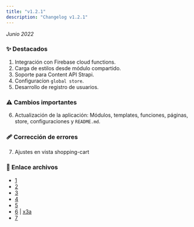 ```yaml
---
title: "v1.2.1"
description: "Changelog v1.2.1"
---
```


_Junio 2022_

### ✨ Destacados

1. Integración con Firebase cloud functions.
2. Carga de estilos desde módulo compartido.
3. Soporte para Content API Strapi.
4. Configuracíon `global store`.
5. Desarrollo de registro de usuarios.

### ⚠️ Cambios importantes

6. Actualización de la aplicación: Módulos, templates, funciones, páginas, store, configuraciones y `README.md`.

### 🩹 Corrección de errores

7. Ajustes en vista shopping-cart

### 🔗 Enlace archivos

- [1](https://github.com/Novanet-Studio/fast-ecommerce-fe/commit/2c8e9ea5dfca509246c63d9d30ae8ee09ab1a5ed)
- [2](https://github.com/Novanet-Studio/fast-ecommerce-fe/commit/49648ee4814234bba8b2959bf93bd5f61b5de0b4)
- [3](https://github.com/Novanet-Studio/fast-ecommerce-fe/commit/5077c6470babbeaf862c25742571496f49652135)
- [4](https://github.com/Novanet-Studio/fast-ecommerce-fe/commit/e6ffc00ce3139a6835f5911fa048991294234014)
- [5](https://github.com/Novanet-Studio/fast-ecommerce-fe/commit/e187c1aa0b6f2fe9b5bf83af236911140e1e9357)
- [6](https://github.com/Novanet-Studio/fast-ecommerce-fe/commit/52574b5e07a1dad4f3471935aec489148b771489) | [x3a](https://github.com/Novanet-Studio/fast-ecommerce-fe/commit/2f9cf0305c6041478a6e5952e73e9698a8524a7a)
- [7](https://github.com/Novanet-Studio/fast-ecommerce-fe/commit/d79bc53ece4fa8df93288801d383373a0e05e12d)
